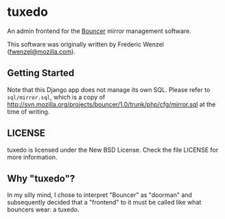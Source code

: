 tuxedo
======

An admin frontend for the [Bouncer](https://wiki.mozilla.org/Bouncer) mirror
management software.

This software was originally written by Frederic Wenzel (fwenzel@mozilla.com).

Getting Started
---------------
Note that this Django app does not manage its own SQL. Please refer to
``sql/mirror.sql``, which is a copy of
    http://svn.mozilla.org/projects/bouncer/1.0/trunk/php/cfg/mirror.sql
at the time of writing.

LICENSE
-------
tuxedo is licensed under the New BSD License. Check the file LICENSE for more
information.

Why "tuxedo"?
-------------
In my silly mind, I chose to interpret "Bouncer" as "doorman" and subsequently
decided that a "frontend" to it must be called like what bouncers wear:
a tuxedo.

